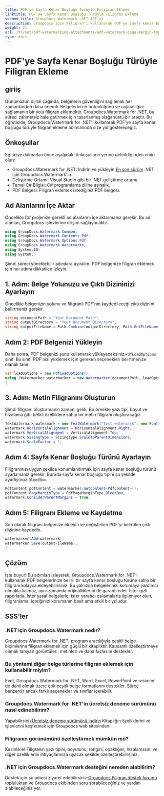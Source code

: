 ```yaml
---
title: PDF'ye Sayfa Kenar Boşluğu Türüyle Filigran Ekleme
linktitle: PDF'ye Sayfa Kenar Boşluğu Türüyle Filigran Ekleme
second_title: GroupDocs.Watermark .NET API'si
description: Groupdocs için Filigran'ı kullanarak PDF'ye sayfa kenar boşluğu türüyle filigran eklemeyi öğrenin. Belgelerinizi zahmetsizce koruyun.
weight: 21
url: /tr/net/pdf-watermarking-attachments/add-watermark-page-margin-type-pdf/
type: docs
---
```

# PDF'ye Sayfa Kenar Boşluğu Türüyle Filigran Ekleme

## giriiş
Günümüzün dijital çağında, belgelerin güvenliğini sağlamak her zamankinden daha önemli. Belgelerinizin bütünlüğünü ve orijinalliğini sağlamanın bir yolu filigran eklemektir. Groupdocs.Watermark for .NET, bu süreci zahmetsiz hale getirmek için tasarlanmış olağanüstü bir araçtır. Bu öğreticide, Groupdocs.Watermark for .NET'i kullanarak PDF'ye sayfa kenar boşluğu türüyle filigran ekleme adımlarında size yol göstereceğiz.
## Önkoşullar
Eğiticiye dalmadan önce aşağıdaki önkoşulların yerine getirildiğinden emin olun:
-  Groupdocs.Watermark for .NET: İndirin ve yükleyin.[En son sürüm](https://releases.groupdocs.com/Watermark/net/) .NET için Groupdocs.Watermark'ın.
- Geliştirme Ortamı: Visual Studio gibi bir .NET geliştirme ortamı.
- Temel C# Bilgisi: C# programlama diline aşinalık.
- PDF Belgesi: Filigran eklemek istediğiniz PDF belgesi.
## Ad Alanlarını İçe Aktar
Öncelikle C# projenize gerekli ad alanlarını içe aktarmanız gerekir. Bu ad alanları, Groupdocs işlevlerine erişim sağlayacaktır.
```csharp
using GroupDocs.Watermark.Common;
using GroupDocs.Watermark.Contents.Pdf;
using GroupDocs.Watermark.Options.Pdf;
using GroupDocs.Watermark.Watermarks;
using System.IO;
using System;
```
Şimdi süreci yönetilebilir adımlara ayıralım. PDF belgenize filigran eklemek için her adımı dikkatlice izleyin.
## 1. Adım: Belge Yolunuzu ve Çıktı Dizininizi Ayarlayın
Öncelikle belgenizin yolunu ve filigranlı PDF'nin kaydedileceği çıktı dizinini belirtmeniz gerekir.
```csharp
string documentPath = "Your Document Path";
string outputDirectory = "Your Document Directory";
string outputFileName = Path.Combine(outputDirectory, Path.GetFileName(documentPath));
```
## Adım 2: PDF Belgenizi Yükleyin
 Daha sonra, PDF belgenizi şunu kullanarak yükleyeceksiniz:`PdfLoadOptions` sınıf. Bu sınıf, PDF'nizi yüklemek için gereken seçenekleri belirtmenize olanak tanır.
```csharp
var loadOptions = new PdfLoadOptions();
using (Watermarker watermarker = new Watermarker(documentPath, loadOptions))
{
```
## 3. Adım: Metin Filigranını Oluşturun
Şimdi filigranı oluşturmanın zamanı geldi. Bu örnekte yazı tipi, boyut ve hizalama gibi belirli özelliklere sahip bir metin filigranı oluşturacağız.
```csharp
TextWatermark watermark = new TextWatermark("Test watermark", new Font("Arial", 42));
watermark.HorizontalAlignment = HorizontalAlignment.Right;
watermark.VerticalAlignment = VerticalAlignment.Top;
watermark.SizingType = SizingType.ScaleToParentDimensions;
watermark.ScaleFactor = 1;
```
## Adım 4: Sayfa Kenar Boşluğu Türünü Ayarlayın
 Filigranınızı uygun şekilde konumlandırmak için sayfa kenar boşluğu türünü ayarlamanız gerekir. Burada sayfa kenar boşluğu tipini şu şekilde ayarlıyoruz:`BleedBox`.
```csharp
PdfContent pdfContent = watermarker.GetContent<PdfContent>();
pdfContent.PageMarginType = PdfPageMarginType.BleedBox;
watermark.ConsiderParentMargins = true;
```
## Adım 5: Filigranı Ekleme ve Kaydetme
Son olarak filigranı belgenize ekleyin ve değiştirilen PDF'yi belirtilen çıktı dizinine kaydedin.
```csharp
watermarker.Add(watermark);
watermarker.Save(outputFileName);
}
```
## Çözüm
İşte buyur! Bu adımları izleyerek, Groupdocs.Watermark for .NET'i kullanarak PDF belgelerinize belirli bir sayfa kenar boşluğu türüne sahip bir filigranı kolayca ekleyebilirsiniz. Bu yalnızca belgelerinizi korumaya yardımcı olmakla kalmaz, aynı zamanda orijinalliklerini de garanti eder. İster gizli raporlarla, ister yasal belgelerle, ister yaratıcı çalışmalarla ilgileniyor olun, filigranlama, içeriğinizi korumanın basit ama etkili bir yoludur.
## SSS'ler
### .NET için Groupdocs.Watermark nedir?
Groupdocs.Watermark for .NET, program aracılığıyla çeşitli belge biçimlerine filigran eklemek için güçlü bir kitaplıktır. Kapsamlı özelleştirmeye olanak tanıyan görüntüleri, metinleri ve daha fazlasını destekler.
### Bu yöntemi diğer belge türlerine filigran eklemek için kullanabilir miyim?
Evet, Groupdocs.Watermark for .NET, Word, Excel, PowerPoint ve resimler de dahil olmak üzere çok çeşitli belge formatlarını destekler. Süreç benzerdir ancak farklı seçenekler ve sınıflar içerebilir.
### Groupdocs.Watermark for .NET'in ücretsiz deneme sürümünü nasıl edinebilirim?
 Yapabilirsiniz[Ücretsiz deneme sürümünü indirin](https://releases.groupdocs.com/) Kitaplığın özelliklerini ve işlevlerini keşfetmek için Groupdocs web sitesinden.
### Filigranın görünümünü özelleştirmek mümkün mü?
Kesinlikle! Filigranın yazı tipini, boyutunu, rengini, opaklığını, hizalamasını ve diğer özelliklerini ihtiyaçlarınıza uyacak şekilde özelleştirebilirsiniz.
### .NET için Groupdocs.Watermark desteğini nereden alabilirim?
 Destek için şu adresi ziyaret edebilirsiniz:[Groupdocs Filigran destek forumu](https://forum.groupdocs.com/c/watermark/19) topluluktan ve Groupdocs ekibinden soru sorabileceğiniz ve yardım alabileceğiniz yer.